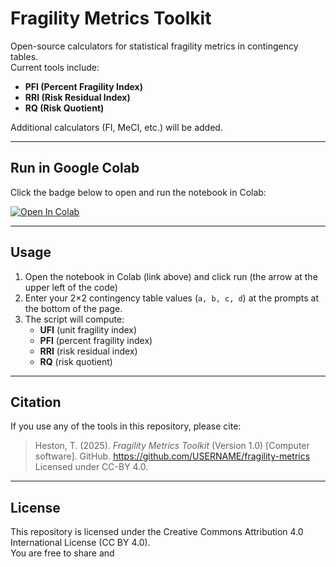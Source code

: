 # Fragility Metrics Toolkit

Open-source calculators for statistical fragility metrics in contingency tables.  
Current tools include:

- **PFI (Percent Fragility Index)**
- **RRI (Risk Residual Index)**
- **RQ (Risk Quotient)**

Additional calculators (FI, MeCI, etc.) will be added.

---

## Run in Google Colab

Click the badge below to open and run the notebook in Colab:

[![Open In Colab](https://colab.research.google.com/assets/colab-badge.svg)](https://colab.research.google.com/github/tomheston/fragility-metrics/blob/main/notebooks/pfi_rri_rq.ipynb)

---

## Usage

1. Open the notebook in Colab (link above) and click run (the arrow at the upper left of the code)  
2. Enter your 2×2 contingency table values (`a, b, c, d`) at the prompts at the bottom of the page.  
3. The script will compute:
   - **UFI** (unit fragility index)
   - **PFI** (percent fragility index)
   - **RRI** (risk residual index)
   - **RQ** (risk quotient)

---

## Citation

If you use any of the tools in this repository, please cite:

> Heston, T. (2025). *Fragility Metrics Toolkit* (Version 1.0) [Computer software]. GitHub. https://github.com/USERNAME/fragility-metrics  
> Licensed under CC-BY 4.0.

---

## License

This repository is licensed under the Creative Commons Attribution 4.0 International License (CC BY 4.0).  
You are free to share and
